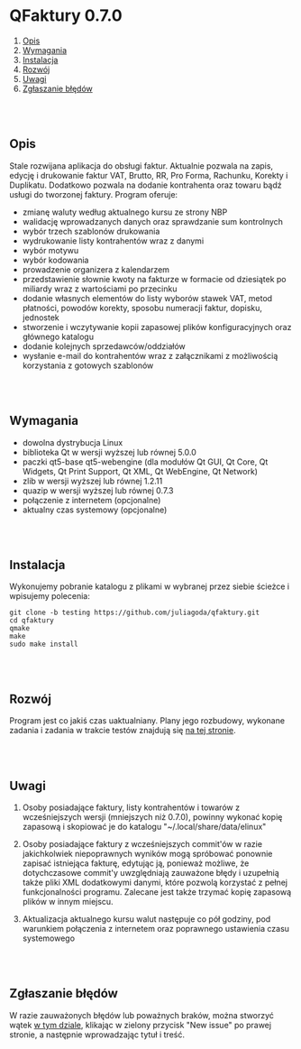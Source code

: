 # QFaktury 0.7.0


1. [Opis](#opis)  
2. [Wymagania](#wymagania)
3. [Instalacja](#instalacja)  
4. [Rozwój](#rozwój)  
5. [Uwagi](#uwagi)  
6. [Zgłaszanie błędów](#zgłaszanie-błędów)  

<br/>
<br/>

## Opis

Stale rozwijana aplikacja do obsługi faktur. Aktualnie pozwala na zapis, edycję i drukowanie faktur VAT, Brutto, RR, Pro Forma, Rachunku, Korekty i Duplikatu. Dodatkowo pozwala na dodanie kontrahenta oraz towaru bądź usługi do tworzonej faktury. Program oferuje:

- zmianę waluty według aktualnego kursu ze strony NBP
- walidację wprowadzanych danych oraz sprawdzanie sum kontrolnych
- wybór trzech szablonów drukowania
- wydrukowanie listy kontrahentów wraz z danymi
- wybór motywu
- wybór kodowania
- prowadzenie organizera z kalendarzem
- przedstawienie słownie kwoty na fakturze w formacie od dziesiątek po miliardy wraz z wartościami po przecinku
- dodanie własnych elementów do listy wyborów stawek VAT, metod płatności, powodów korekty, sposobu numeracji faktur, dopisku, jednostek
- stworzenie i wczytywanie kopii zapasowej plików konfiguracyjnych oraz głównego katalogu
- dodanie kolejnych sprzedawców/oddziałów
- wysłanie e-mail do kontrahentów wraz z załącznikami z możliwością korzystania z gotowych szablonów


<br/>
<br/>


## Wymagania

- dowolna dystrybucja Linux
- biblioteka Qt w wersji wyższej lub równej 5.0.0
- paczki qt5-base qt5-webengine (dla modułów Qt GUI, Qt Core, Qt Widgets, Qt Print Support, Qt XML, Qt WebEngine, Qt Network)
- zlib w wersji wyższej lub równej 1.2.11
- quazip w wersji wyższej lub równej 0.7.3
- połączenie z internetem (opcjonalne)
- aktualny czas systemowy (opcjonalne)

<br/>
<br/>


## Instalacja

Wykonujemy pobranie katalogu z plikami w wybranej przez siebie ścieżce i wpisujemy polecenia:

```
git clone -b testing https://github.com/juliagoda/qfaktury.git
cd qfaktury
qmake
make
sudo make install
```

<br/>
<br/>


## Rozwój

Program jest co jakiś czas uaktualniany. Plany jego rozbudowy, wykonane zadania i zadania w trakcie testów znajdują się [na tej stronie](https://github.com/juliagoda/qfaktury/projects/1).


<br/>
<br/>


## Uwagi

1. Osoby posiadające faktury, listy kontrahentów i towarów z wcześniejszych wersji (mniejszych niż 0.7.0), powinny wykonać kopię zapasową i skopiować je do katalogu "~/.local/share/data/elinux"

2. Osoby posiadające faktury z wcześniejszych commit'ów w razie jakichkolwiek niepoprawnych wyników mogą spróbować ponownie zapisać istniejąca fakturę, edytując ją, ponieważ możliwe, że dotychczasowe commit'y uwzględniają zauważone błędy i uzupełnią także pliki XML dodatkowymi danymi, które pozwolą korzystać z pełnej funkcjonalności programu. Zalecane jest także trzymać kopię zapasową plików w innym miejscu.

3. Aktualizacja aktualnego kursu walut następuje co pół godziny, pod warunkiem połączenia z internetem oraz poprawnego ustawienia czasu systemowego


<br/>
<br/>

## Zgłaszanie błędów

W razie zauważonych błędów lub poważnych braków, można stworzyć wątek [w tym dziale](https://github.com/juliagoda/qfaktury/issues), klikając w zielony przycisk "New issue" po prawej stronie, a następnie wprowadzając tytuł i treść.
